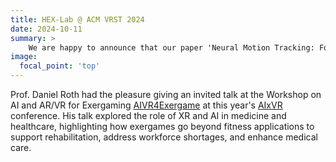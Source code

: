 ```yaml
---
title: HEX-Lab @ ACM VRST 2024 
date: 2024-10-11
summary: >
    We are happy to announce that our paper 'Neural Motion Tracking: Formative Evaluation of Zero Latency Rendering' was presented at VRST 2024 and received a Honorable Mention Best Paper Award.
image:
  focal_point: 'top'
---
```


Prof. Daniel Roth had the pleasure giving an invited talk at the Workshop on AI and AR/VR for Exergaming [AIVR4Exergame](https://tars-home.github.io/aivr4exergaming2025/) at this year's  [AIxVR](https://aixvr.tecnico.ulisboa.pt) conference. His talk explored the role of XR and AI in medicine and healthcare, highlighting how exergames go beyond fitness applications to support rehabilitation, address workforce shortages, and enhance medical care.









